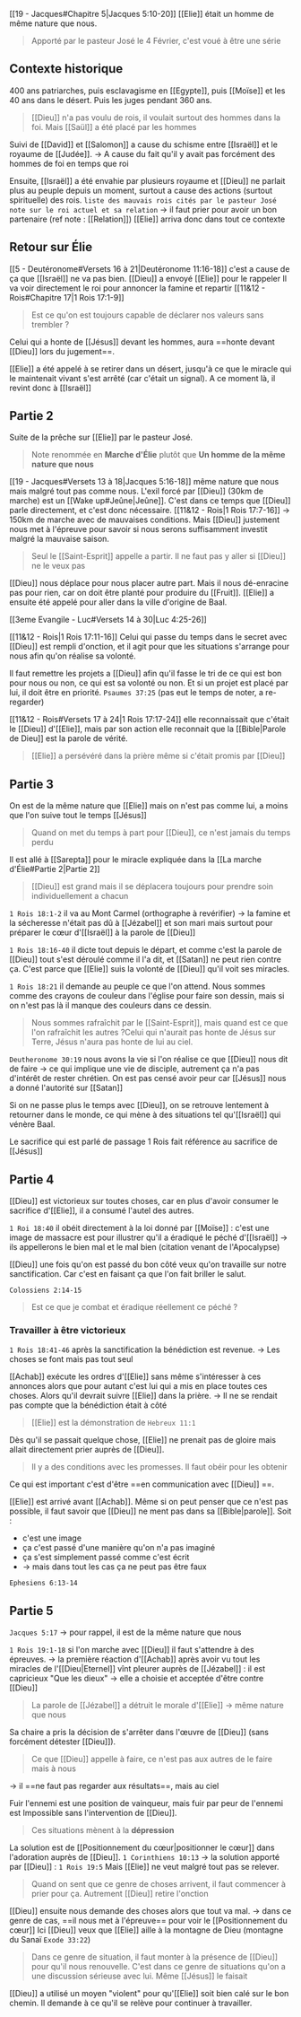 [[19 - Jacques#Chapitre 5|Jacques 5:10-20]] [[Elie]] était un homme de même nature que nous.
> Apporté par le pasteur José le 4 Février, c'est voué à être une série
## Contexte historique
400 ans patriarches, puis esclavagisme en [[Egypte]], puis [[Moïse]] et les 40 ans dans le désert. Puis les juges pendant 360 ans.

> [[Dieu]] n'a pas voulu de rois, il voulait surtout des hommes dans la foi. Mais [[Saül]] a été placé par les hommes

Suivi de [[David]] et [[Salomon]] a cause du schisme entre [[Israël]] et le royaume de [[Judée]]. 
-> A cause du fait qu'il y avait pas forcément des hommes de foi en temps que roi

Ensuite, [[Israël]] a été envahie par plusieurs royaume et [[Dieu]] ne parlait plus au peuple depuis un moment, surtout a cause des actions (surtout spirituelle) des rois.
`liste des mauvais rois cités par le pasteur José`
`note sur le roi actuel et sa relation` -> il faut prier pour avoir un bon partenaire (ref note : [[Relation]])
[[Elie]] arriva donc dans tout ce contexte
## Retour sur Élie
[[5 - Deutéronome#Versets 16 à 21|Deutéronome 11:16-18]] c'est a cause de ça que [[Israël]] ne va pas bien. [[Dieu]] a envoyé [[Elie]] pour le rappeler
Il va voir directement le roi pour annoncer la famine et repartir [[11&12 - Rois#Chapitre 17|1 Rois 17:1-9]]
> Est ce qu'on est toujours capable de déclarer nos valeurs sans trembler ?

Celui qui a honte de [[Jésus]] devant les hommes, aura ==honte devant [[Dieu]] lors du jugement==.

[[Elie]] a été appelé à se retirer dans un désert, jusqu'à ce que le miracle qui le maintenait vivant s'est arrêté (car c'était un signal). A ce moment là, il revint donc à [[Israël]]

## Partie 2
Suite de la prêche sur [[Elie]] par le pasteur José.
> Note renommée en **Marche d'Élie** plutôt que **Un homme de la même nature que nous**

[[19 - Jacques#Versets 13 à 18|Jacques 5:16-18]] même nature que nous mais malgré tout pas comme nous.
L'exil forcé par [[Dieu]] (30km de marche) est un [[Wake up#Jeûne|Jeûne]]. C'est dans ce temps que [[Dieu]] parle directement, et c'est donc nécessaire.
[[11&12 - Rois|1 Rois 17:7-16]] -> 150km de marche avec de mauvaises conditions. Mais [[Dieu]] justement nous met à l'épreuve pour savoir si nous serons suffisamment investit malgré la mauvaise saison.
> Seul le [[Saint-Esprit]] appelle a partir. Il ne faut pas y aller si [[Dieu]] ne le veux pas

[[Dieu]] nous déplace pour nous placer autre part. Mais il nous dé-enracine pas pour rien, car on doit être planté pour produire du [[Fruit]].
[[Elie]] a ensuite été appelé pour aller dans la ville d'origine de Baal.

[[3eme Evangile - Luc#Versets 14 à 30|Luc 4:25-26]]

[[11&12 - Rois|1 Rois 17:11-16]] Celui qui passe du temps dans le secret avec [[Dieu]] est rempli d'onction, et il agit pour que les situations s'arrange pour nous afin qu'on réalise sa volonté.

Il faut remettre les projets a [[Dieu]] afin qu'il fasse le tri de ce qui est bon pour nous ou non, ce qui est sa volonté ou non. Et si un projet est placé par lui, il doit être en priorité.
`Psaumes 37:25` (pas eut le temps de noter, a re-regarder)

[[11&12 - Rois#Versets 17 à 24|1 Rois 17:17-24]] elle reconnaissait que c'était le [[Dieu]] d'[[Elie]], mais par son action elle reconnait que la [[Bible|Parole de Dieu]] est la parole de vérité.
> [[Elie]] a persévéré dans la prière même si c'était promis par [[Dieu]]
## Partie 3
On est de la même nature que [[Elie]] mais on n'est pas comme lui, a moins que l'on suive tout le temps [[Jésus]]

> Quand on met du temps à part pour [[Dieu]], ce n'est jamais du temps perdu

Il est allé à [[Sarepta]] pour le miracle expliquée dans la [[La marche d'Élie#Partie 2|Partie 2]]
>[[Dieu]] est grand mais il se déplacera toujours pour prendre soin individuellement a chacun

`1 Rois 18:1-2` il va au Mont Carmel (orthographe à revérifier)
-> la famine et la sécheresse n'était pas dû à [[Jézabel]] et son mari mais surtout pour préparer le cœur d'[[Israël]] à la parole de [[Dieu]]

`1 Rois 18:16-40` il dicte tout depuis le départ, et comme c'est la parole de [[Dieu]] tout s'est déroulé comme il l'a dit, et [[Satan]] ne peut rien contre ça.
C'est parce que [[Elie]] suis la volonté de [[Dieu]] qu'il voit ses miracles.

`1 Rois 18:21` il demande au peuple ce que l'on attend. Nous sommes comme des crayons de couleur dans l'église pour faire son dessin, mais si on n'est pas là il manque des couleurs dans ce dessin.
> Nous sommes rafraîchit par le [[Saint-Esprit]], mais quand est ce que l'on rafraîchit les autres ?Celui qui n'aurait pas honte de Jésus sur Terre, Jésus n'aura pas honte de lui au ciel.

`Deutheronome 30:19` nous avons la vie si l'on réalise ce que [[Dieu]] nous dit de faire -> ce qui implique une vie de disciple, autrement ça n'a pas d'intérêt de rester chrétien.
On est pas censé avoir peur car [[Jésus]] nous a donné l'autorité sur [[Satan]]

Si on ne passe plus le temps avec [[Dieu]], on se retrouve lentement à retourner dans le monde, ce qui mène à des situations tel qu'[[Israël]] qui vénère Baal.

Le sacrifice qui est parlé de passage 1 Rois fait référence au sacrifice de [[Jésus]]
## Partie 4
[[Dieu]] est victorieux sur toutes choses, car en plus d'avoir consumer le sacrifice d'[[Elie]], il a consumé l'autel des autres.

`1 Roi 18:40` il obéit directement à la loi donné par [[Moïse]] : c'est une image de massacre est pour illustrer qu'il a éradiqué le péché d'[[Israël]]
-> ils appellerons le bien mal et le mal bien (citation venant de l'Apocalypse)

[[Dieu]] une fois qu'on est passé du bon côté veux qu'on travaille sur notre sanctification. Car c'est en faisant ça que l'on fait briller le salut.

`Colossiens 2:14-15`
> Est ce que je combat et éradique réellement ce péché ?

### Travailler à être victorieux
`1 Rois 18:41-46` après la sanctification la bénédiction est revenue.
-> Les choses se font mais pas tout seul

[[Achab]] exécute les ordres d'[[Elie]] sans même s'intéresser à ces annonces alors que pour autant c'est lui qui a mis en place toutes ces choses. Alors qu'il devrait suivre [[Elie]] dans la prière.
-> Il ne se rendait pas compte que la bénédiction était à côté

> [[Elie]] est la démonstration de `Hebreux 11:1`

Dès qu'il se passait quelque chose, [[Elie]] ne prenait pas de gloire mais allait directement prier auprès de [[Dieu]].
> Il y a des conditions avec les promesses. Il faut obéir pour les obtenir

Ce qui est important c'est d'être ==en communication avec [[Dieu]] ==.

[[Elie]] est arrivé avant [[Achab]]. Même si on peut penser que ce n'est pas possible, il faut savoir que [[Dieu]] ne ment pas dans sa [[Bible|parole]]. Soit :
- c'est une image
- ça c'est passé d'une manière qu'on n'a pas imaginé
- ça s'est simplement passé comme c'est écrit
- -> mais dans tout les cas ça ne peut pas être faux

`Ephesiens 6:13-14` 
## Partie 5
`Jacques 5:17` -> pour rappel, il est de la même nature que nous

`1 Rois 19:1-18`  si l'on marche avec [[Dieu]] il faut s'attendre à des épreuves.
-> la première réaction d'[[Achab]] après avoir vu tout les miracles de l'[[Dieu|Eternel]] vînt pleurer auprès de [[Jézabel]] : il est capricieux
"Que les dieux" -> elle a choisie et acceptée d'être contre [[Dieu]]

> La parole de [[Jézabel]] a détruit le morale d'[[Elie]] -> même nature que nous

Sa chaire a pris la décision de s'arrêter dans l'œuvre de [[Dieu]] (sans forcément détester [[Dieu]]).
> Ce que [[Dieu]] appelle à faire, ce n'est pas aux autres de le faire mais à nous

-> il ==ne faut pas regarder aux résultats==, mais au ciel

Fuir l'ennemi est une position de vainqueur, mais fuir par peur de l'ennemi est Impossible sans l'intervention de [[Dieu]].
> Ces situations mènent à la **dépression**

La solution est de [[Positionnement du cœur|positionner le cœur]] dans l'adoration auprès de [[Dieu]].
`1 Corinthiens 10:13`
-> la solution apporté par [[Dieu]] : `1 Rois 19:5`
Mais [[Elie]] ne veut malgré tout pas se relever.
> Quand on sent que ce genre de choses arrivent, il faut commencer à prier pour ça. Autrement [[Dieu]] retire l'onction

[[Dieu]] ensuite nous demande des choses alors que tout va mal. -> dans ce genre de cas, ==il nous met à l'épreuve== pour voir le [[Positionnement du cœur]]
Ici [[Dieu]] veux que [[Elie]] aille à la montagne de Dieu (montagne du Sanaï `Exode 33:22`)
> Dans ce genre de situation, il faut monter à la présence de [[Dieu]] pour qu'il nous renouvelle. C'est dans ce genre de situations qu'on a une discussion sérieuse avec lui. Même [[Jésus]] le faisait

[[Dieu]] a utilisé un moyen "violent" pour qu'[[Elie]] soit bien calé sur le bon chemin. Il demande à ce qu'il se relève pour continuer à travailler.